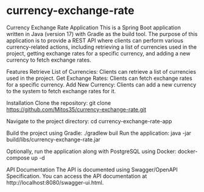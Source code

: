 # currency-exchange-rate
Currency Exchange Rate Application
This is a Spring Boot application written in Java (version 17) with Gradle as the build tool. The purpose of this application is to provide a REST API where clients can perform various currency-related actions, including retrieving a list of currencies used in the project, getting exchange rates for a specific currency, and adding a new currency to fetch exchange rates.

Features
Retrieve List of Currencies: Clients can retrieve a list of currencies used in the project.
Get Exchange Rates: Clients can fetch exchange rates for a specific currency.
Add New Currency: Clients can add a new currency to the system to fetch exchange rates for it.

Installation
Clone the repository:
git clone https://github.com/Mitos35/currency-exchange-rate.git

Navigate to the project directory:
cd currency-exchange-rate-app

Build the project using Gradle:
./gradlew buil
Run the application:
java -jar build/libs/currency-exchange-rate.jar

Optionally, run the application along with PostgreSQL using Docker:
docker-compose up -d

API Documentation
The API is documented using Swagger/OpenAPI Specification. You can access the API documentation at http://localhost:8080/swagger-ui.html.
